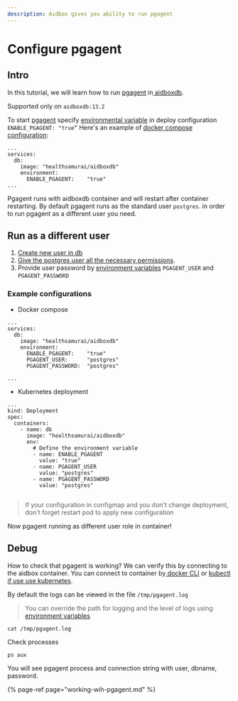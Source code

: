 ```yaml
---
description: Aidbox gives you ability to run pgagent
---
```


# Configure pgagent

## Intro

In this tutorial, we will learn how to run [pgagent](https://www.pgadmin.org/docs/pgadmin4/development/pgagent.html) in[ aidboxdb](https://app.gitbook.com/@aidbox/s/project/~/drafts/-MgLXlXB3EoFwi0-IE3d/getting-started/installation/aidboxdb-image).

Supported only on `aidboxdb:13.2`

To start [pgagent](https://www.pgadmin.org/docs/pgadmin4/development/pgagent.html) specify [environmental variable](https://app.gitbook.com/@aidbox/s/project/~/drafts/-MgL2PuDexdL_3OW-Bpq/getting-started/installation/aidboxdb-image#optional-environment-variables) in deploy configuration `ENABLE_PGAGENT: "true”` Here's an example of [docker compose configuration](https://docs.docker.com/compose/environment-variables/):

```text
...
services:
  db:
    image: "healthsamurai/aidboxdb"
    environment:
      ENABLE_PGAGENT:    "true"
...

```

Pgagent runs with aidboxdb container and will restart after container restarting. By default pgagent runs as the standard user `postgres`. in order to run pgagent as a different user you need.

## Run as a different user

1. [Create new user in db](https://www.postgresql.org/docs/8.0/sql-createuser.html)
2. [Give the postgres user all the necessary permissions](https://www.postgresql.org/docs/9.1/sql-grant.html). 
3. Provide user password by [environment variables](https://docs.aidbox.app/getting-started/installation/aidboxdb-image#optional-environment-variables) `PGAGENT_USER` and `PGAGENT_PASSWORD`

### Example configurations

* Docker compose

```text
...
services:
  db:
    image: "healthsamurai/aidboxdb"
    environment:
      ENABLE_PGAGENT:    "true"
      PGAGENT_USER:      "postgres"
      PGAGENT_PASSWORD:  "postgres"

...

```

* Kubernetes deployment

```text
...
kind: Deployment
spec:
  containers:
    - name: db
      image: "healthsamurai/aidboxdb"
      env:
        # Define the environment variable
        - name: ENABLE_PGAGENT 
          value: "true"
        - name: PGAGENT_USER 
          value: "postgres"
        - name: PGAGENT_PASSWORD 
          value: "postgres"
                                     
```

> If your configuration in configmap and you don't change deployment, don't forget restart pod to apply new configuration

Now pgagent running as different user role in container!

## Debug

How to check that pgagent is working? We can verify this by connecting to the aidbox container. You can connect to container by[ docker CLI](https://docs.docker.com/engine/reference/commandline/exec/) or [kubectl if use use kubernetes](https://kubernetes.io/docs/tasks/debug-application-cluster/get-shell-running-container/).

By default the logs can be viewed in the file `/tmp/pgagent.log`

> You can override the path for logging and the level of logs using [environment variables](https://docs.aidbox.app/getting-started/installation/aidboxdb-image#optional-environment-variables)

```text
cat /tmp/pgagent.log
```

Check processes

```text
ps aux
```

You will see pgagent process and connection string with user, dbname, password.

{% page-ref page="working-wih-pgagent.md" %}











